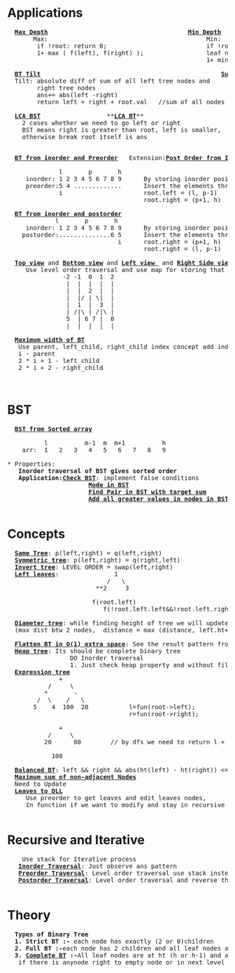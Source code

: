 # Applications
  <pre>
  <b><a href="https://github.com/teja963/DSA_All_Models/blob/master/Binary%20Trees/6.%20Max%20depth%20BT.cpp">Max Depth</a></b>                                      <b><a href="https://github.com/teja963/DSA_All_Models/blob/master/Binary%20Trees/10.%20Min%20depth%20BT.cpp">Min Depth</a></b>
       Max:                                           Min:
        if !root: return 0;                           if !root: return INT_MAX;
        1+ max ( f(left), f(right) );                 leaf node : return 1;
                                                      1+ min ( f(left), f(right) ); 
                                                      
  <b><a href="https://github.com/teja963/DSA_All_Models/blob/master/Binary%20Trees/16.%20BT%20Tilt.cpp">BT Tilt</a></b>                                                 <b><a href="https://github.com/teja963/DSA_All_Models/blob/master/Binary%20Trees/40.%20Sum%20Tree.cpp">Sum Tree</a></b>                  <b><a href="https://github.com/teja963/Advanced-DSA/blob/master/Binary%20Trees/50.%20Count%20Number%20of%20Subtrees%20having%20given%20sum.cpp">Count no.of subtrees with given sum</a></b>
  Tilt: absolute diff of sum of all left tree nodes and                     function: sum(){ }
        right tree nodes                                                    recursively check for all nodes 
        ans+= abs(left -right)
        return left + right + root.val   //sum of all nodes in left or right
  
  <b><a href="https://github.com/teja963/Advanced-DSA/blob/master/Binary%20Trees/25.%20LCA%20BST.cpp">LCA BST</a></b>                  **<b><a href="https://github.com/teja963/Advanced-DSA/blob/master/Binary%20Trees/33.%20LCA%20BT.cpp">LCA BT</a></b>**
  	2 cases whether we need to go left or right              <b>BASE CASE</b>: if !root <b>or</b> root == p <b>or</b> root == q: return root
 	BST means right is greater than root, left is smaller,                     Traverse both left and right
    otherwise break root itself is ans                                         if left and right: return root
                                                                               else return left? left: right;
                                                                               
  <b><a href="https://github.com/teja963/DSA_All_Models/blob/master/Binary%20Trees/27.%20BT%20from%20preorder%20inorder.cpp">BT from inorder and Preorder</a></b>   Extension:<b><a href="https://github.com/teja963/Advanced-DSA/blob/master/Binary%20Trees/44.%20PostOrder%20from%20Inorder%20and%20Preorder.cpp">Post Order from Inorder and Preorder</a></b>
     
              l       p       h
     inorder: 1 2 3 4 5 6 7 8 9      By storing inorder position in map for efficient search       that p value in inorder[p] is postorder 
     preorder:5 4 .............      Insert the elements through preorder elements as root
              i                      root.left = (l, p-1)
                                     root.right = (p+1, h)
                                     
  <b><a href="https://github.com/teja963/DSA_All_Models/blob/master/Binary%20Trees/28.%20BT%20from%20postorder%20inorder.cpp">BT from inorder and postorder</a></b>
             l       p       h
     inorder: 1 2 3 4 5 6 7 8 9      By storing inorder position in map for efficient search
    postorder:..............6 5      Insert the elements through postorder elements as root
                              i      root.right = (p+1, h)
                                     root.right = (l, p-1)
                                     
  <b><a href="https://github.com/teja963/DSA_All_Models/blob/master/Binary%20Trees/37.%20Top%20view%20of%20BT.cpp">Top view</a></b> and <b><a href="https://github.com/teja963/DSA_All_Models/blob/master/Binary%20Trees/38.%20Bottom%20view%20of%20BT.cpp">Bottom view</a></b> and <b><a href="#">Left view </a></b> and <b><a href="https://github.com/teja963/Advanced-DSA/blob/master/Binary%20Trees/20.%20Right%20side%20view%20of%20BT.cpp">Right Side view</a></b> and <b><a href="https://github.com/teja963/Advanced-DSA/blob/master/Binary%20Trees/35.%20Vertical%20Traversal%20of%20tree.cpp">Vertical Traversal of Tree</a></b> 
     Use level order traversal and use map for storing that vertical view in order 
               -2 -1  0  1  2
                |  |  |  |  |
                |  |  2  |  |
                |  |/ | \|  |
                |  1  |  3  |
                | /|\ | /|\ |
                5  | 6 7 |  8
                |  |  |  |  |
   
  <b><a href="https://github.com/teja963/Advanced-DSA/blob/master/Binary%20Trees/54.%20Maximum%20width%20of%20Binary%20Tree.cpp">Maximum width of BT</a></b>
   Use parent, left_child, right_child index concept add index parameter in the queue
   i - parent
   2 * i + 1 - left_child
   2 * i + 2 - right_child
   
  </pre>
  
# BST
  <pre>
  <b><a href="https://github.com/teja963/DSA_All_Models/blob/master/Binary%20Trees/29.%20Convert%20sorted%20array%20to%20BST.cpp">BST from Sorted array</a></b>
     
          l          m-1  m  m+1          h                  root.left= (l, m-1)
    arr:  1   2   3   4   5   6   7   8   9                  root.right= (m+1, h)
    
* Properties:
   <b>Inorder traversal of BST gives sorted order</b> 
   <b>Application:</b><b><a href="https://github.com/teja963/Advanced-DSA/blob/master/Binary%20Trees/36.%20Check%20BST.cpp">Check BST</a></b>: implement false conditions
                      <b><a href="https://github.com/teja963/Advanced-DSA/blob/master/Binary%20Trees/43.%20find%20mode%20in%20BST.cpp">Mode in BST</a></b>
                      <b><a href="https://github.com/teja963/Advanced-DSA/blob/master/Binary%20Trees/47.%20Find%20Pair%20with%20given%20target%20in%20BST.cpp">Find Pair in BST with target sum</a></b>
                      <b><a href="https://github.com/teja963/Advanced-DSA/blob/master/Binary%20Trees/48.%20Add%20All%20greater%20values%20given%20node%20in%20BST.cpp">Add all greater values in nodes in BST</a></b>
  </pre>
  
# Concepts
  <pre>
  <b><a href="https://github.com/teja963/DSA_All_Models/blob/master/Binary%20Trees/4.%20Same%20tree.cpp">Same Tree</a></b>: p(left,right) = q(left,right)
  <b><a href="https://github.com/teja963/DSA_All_Models/blob/master/Binary%20Trees/5.%20Symmetric%20tree.cpp">Symmetric tree</a></b>: p(left,right) = q(right,left)
  <b><a href="https://github.com/teja963/DSA_All_Models/blob/master/Binary%20Trees/14.%20Invert%20BT.cpp">Invert tree</a></b>: LEVEL ORDER = swap(left,right)
  <b><a href="https://github.com/teja963/DSA_All_Models/blob/master/Binary%20Trees/17.%20Sum%20of%20left%20leaves.cpp">Left leaves</a></b>:               1
                           /   \
                        **2     3 
                        
                       f(root.left)
                          f(!root.left.left&&!root.left.right)
                          
  <b><a href="https://github.com/teja963/DSA_All_Models/blob/master/Binary%20Trees/15.%20Diameter%20of%20BT.cpp">Diameter tree</a></b>: while finding height of tree we will update dist
  (max dist btw 2 nodes,  distance = max (distance, left.ht+right.ht);
  
  <b><a href="https://github.com/teja963/DSA_All_Models/blob/master/Binary%20Trees/18.%20Flatten%20BT%20to%20LL.cpp">Flatten BT in O(1) extra space</a></b>: See the result pattern from back and compare in BT
  <b><a href="https://github.com/teja963/Advanced-DSA/blob/master/Binary%20Trees/Level%20order%20Models/42.%20Check%20given%20tree%20is%20heap.cpp">Heap tree</a></b>: Its should be complete binary tree
                 DO Inorder traversal
                 1. Just check heap property and without filling left we can't have right including this property 
  <b><a href="https://github.com/teja963/DSA_All_Models/blob/master/Binary%20Trees/45.%20Expression%20tree.cpp">Expression tree</a></b>
              +
           /     \
          *       -
        /  \    /   \
       5    4  100  20           l=fun(root->left); 
                                 r=fun(root->right);
          
              +
           /     \
          20      80        // by dfs we need to return l + "root->data"+ r
          
            100               
  
  <b><a href="https://github.com/teja963/Advanced-DSA/blob/master/Binary%20Trees/9.%20Balanced%20BT.cpp">Balanced BT</a></b>: left && right && abs(ht(left) - ht(right)) <= 1
  <b><a href="https://github.com/teja963/DSA-and-MYSQL/blob/master/Binary%20Trees/49.%20Maximum%20sum%20of%20Non-adjacent%20Nodes.cpp">Maximum sum of non-adjacent Nodes</a></b>
  Need to Update
  <b><a href="https://github.com/teja963/DSA-and-MYSQL/blob/master/Binary%20Trees/51.%20Leaves%20to%20DLL.cpp">Leaves to DLL</a></b>
     Use preorder to get leaves and edit leaves nodes,
     In function if we want to modify and stay in recursive call use reference(&)
  </pre>
                          
# Recursive and Iterative
  <pre>
  	Use stack for Iterative process 
   <b><a href="https://github.com/teja963/Advanced-DSA/blob/master/Binary%20Trees/1.%20Inorder%20traversal.cpp">Inorder Traversal</a></b>: Just observe ans pattern
   <b><a href="https://github.com/teja963/Advanced-DSA/blob/master/Binary%20Trees/2.%20Preorder%20traversal.cpp">Preorder Traversal</a></b>: Level order traversal use stack instead of queue
   <b><a href="https://github.com/teja963/Advanced-DSA/blob/master/Binary%20Trees/3.%20Postorder%20traversal.cpp">Postorder Traversal</a></b>: Level order traversal and reverse the stack outcome
  </pre> 
  
# Theory
  <pre>
  <b>Types of Binary Tree</b>
  <b>1. Strict BT :-</b> each node has exactly (2 or 0)children
  <b>2. Full BT :-</b>each node has 2 children and all leaf nodes are at same level
  <b>3. <a href="https://github.com/teja963/Advanced-DSA-and-CS-Theory/blob/master/Binary%20Trees/57.%20Check%20given%20tree%20is%20Complete%20Binary%20tree.cpp">Complete BT</a> :-</b>All leaf nodes are at ht (h or h-1) and also without any missing number in sequence.
   if there is anynode right to empty node or in next level it is not 
  </pre>
